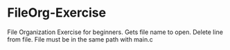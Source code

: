 # FileOrg-Exercise
File Organization Exercise for beginners. Gets file name to open. Delete line from file. File must be in the same path with main.c
